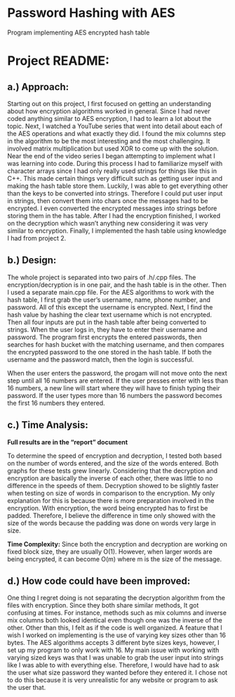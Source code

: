 # Password Hashing with AES
Program implementing AES encrypted hash table

# Project README:

## a.) Approach:

Starting out on this project, I first focused on getting an understanding about how encryption algorithms worked in general. Since I had never coded anything similar to AES encryption, I had to learn a lot about the topic. Next, I watched a YouTube series that went into detail about each of the AES operations and what exactly they did. I found the mix columns step in the algorithm to be the most interesting and the most challenging. It involved matrix multiplication but used XOR to come up with the solution.  Near the end of the video series I began attempting to implement what I was learning into code. During this process I had to familiarize myself with character arrays since I had only really used strings for things like this in C++. This made certain things very difficult such as getting user input and making the hash table store them. Luckily, I was able to get everything other than the keys to be converted into strings. Therefore I could put user input in strings, then convert them into chars once the messages had to be encrypted. I even converted the encrypted messages into strings before storing them in the has table. After I had the encryption finished, I worked on the decryption which wasn’t anything new considering it was very similar to encryption. Finally, I implemented the hash table using knowledge I had from project 2.


## b.) Design:

The whole project is separated into two pairs of .h/.cpp files. The encryption/decryption is in one pair, and the hash table is in the other. Then I used a separate main.cpp file. For the AES algorithms to work with the hash table, I first grab the user’s username, name, phone number, and password. All of this except the username is encrypted. Next, I find the hash value by hashing the clear text username which is not encrypted. Then all four inputs are put in the hash table after being converted to strings. When the user logs in, they have to enter their username and password. The program first encrypts the entered passwords, then searches for hash bucket with the matching username, and then compares the encrypted password to the one stored in the hash table. If both the username and the password match, then the login is successful.

When the user enters the password, the progam will not move onto the next step until all 16 numbers are entered. If the user presses enter with less than 16 numbers, a new line will start where they will have to finish typing their password. If the user types more than 16 numbers the password becomes the first 16 numbers they entered.


## c.) Time Analysis:

**Full results are in the “report” document**

To determine the speed of encryption and decryption, I tested both based on the number of words entered, and the size of the words entered. Both graphs for these tests grew linearly. Considering that the decryption and encryption are basically the inverse of each other, there was little to no difference in the speeds of them. Decryption showed to be slightly faster when testing on size of words in comparison to the encryption. My only explanation for this is because there is more preparation involved in the encryption. With encryption, the word being encrypted has to first be padded. Therefore, I believe the difference in time only showed with the size of the words because the padding was done on words very large in size. 

**Time Complexity:** Since both the encryption and decryption are working on fixed block size, they are usually O(1). However, when larger words are being encrypted, it can become O(m) where m is the size of the message.


## d.) How code could have been improved:

One thing I regret doing is not separating the decryption algorithm from the files with encryption. Since they both share similar methods, It got confusing at times. For instance, methods such as mix columns and inverse mix columns both looked identical even though one was the inverse of the other. Other than this, I felt as if the code is well organized. A feature that I wish I worked on implementing is the use of varying key sizes other than 16 bytes. The AES algorithms accepts 3 different byte sizes keys, however, I set up my program to only work with 16. My main issue with working with varying sized keys was that I was unable to grab the user input into strings like I was able to with everything else. Therefore, I would have had to ask the user what size password they wanted before they entered it. I chose not to do this because it is very unrealistic for any website or program to ask the user that.



